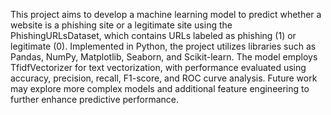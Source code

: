 This project aims to develop a machine learning model to predict whether a website is a phishing site or a legitimate site using the PhishingURLsDataset, which contains URLs labeled as phishing (1) or legitimate (0). Implemented in Python, the project utilizes libraries such as Pandas, NumPy, Matplotlib, Seaborn, and Scikit-learn. The model employs TfidfVectorizer for text vectorization, with performance evaluated using accuracy, precision, recall, F1-score, and ROC curve analysis. Future work may explore more complex models and additional feature engineering to further enhance predictive performance. 

